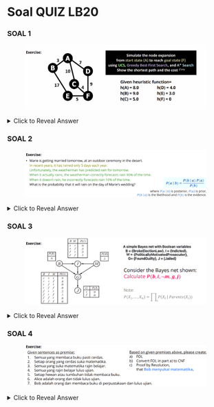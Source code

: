 # Soal QUIZ LB20

### SOAL 1

<figure><img src="../.gitbook/assets/image.png" alt=""><figcaption></figcaption></figure>

<details>

<summary>Click to Reveal Answer</summary>

![](<../.gitbook/assets/image (6).png>)![](<../.gitbook/assets/image (7).png>)

</details>

### SOAL 2

<figure><img src="../.gitbook/assets/image (1).png" alt=""><figcaption></figcaption></figure>

<details>

<summary>Click to Reveal Answer</summary>



</details>

### SOAL 3

<figure><img src="../.gitbook/assets/image (2).png" alt=""><figcaption></figcaption></figure>

<details>

<summary>Click to Reveal Answer</summary>

![](<../.gitbook/assets/image (4).png>)

</details>

### SOAL 4

<figure><img src="../.gitbook/assets/image (3).png" alt=""><figcaption></figcaption></figure>

<details>

<summary>Click to Reveal Answer</summary>

![](<../.gitbook/assets/image (5).png>)

</details>
